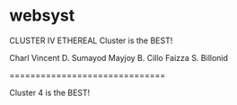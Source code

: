 # websyst

CLUSTER IV ETHEREAL
Cluster is the BEST!

Charl Vincent D. Sumayod
Mayjoy B. Cillo
Faizza S. Billonid

==============================

Cluster 4 is the BEST!